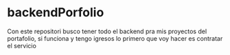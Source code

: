 # backendPorfolio

Con este repositori busco tener todo el backend pra mis proyectos del portafolio, si funciona y tengo igresos lo primero que voy hacer es contratar el servicio